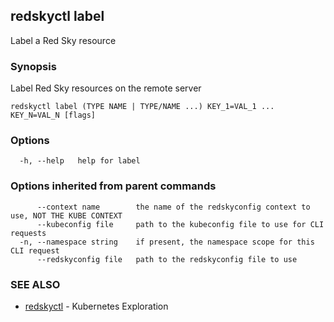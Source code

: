 ## redskyctl label

Label a Red Sky resource

### Synopsis

Label Red Sky resources on the remote server

```
redskyctl label (TYPE NAME | TYPE/NAME ...) KEY_1=VAL_1 ... KEY_N=VAL_N [flags]
```

### Options

```
  -h, --help   help for label
```

### Options inherited from parent commands

```
      --context name        the name of the redskyconfig context to use, NOT THE KUBE CONTEXT
      --kubeconfig file     path to the kubeconfig file to use for CLI requests
  -n, --namespace string    if present, the namespace scope for this CLI request
      --redskyconfig file   path to the redskyconfig file to use
```

### SEE ALSO

* [redskyctl](redskyctl.md)	 - Kubernetes Exploration

